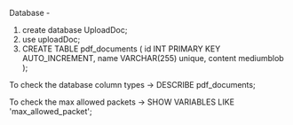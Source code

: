 Database - 

1. create database UploadDoc;
2. use uploadDoc;
3. CREATE TABLE pdf_documents (
    id INT PRIMARY KEY AUTO_INCREMENT,
    name VARCHAR(255) unique,
    content mediumblob
);


To check the database column types -> DESCRIBE pdf_documents;

To check the max allowed packets -> SHOW VARIABLES LIKE 'max_allowed_packet';

